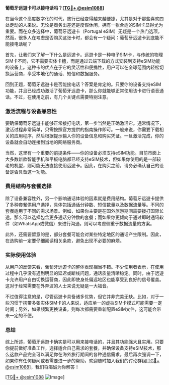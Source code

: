 **葡萄牙远遊卡可以接电话吗？[[TG💪+ @esim1088](https://t.me/s/esim1088)]**

在当今这个高度数字化的时代，旅行已经变得越来越便捷，尤其是对于那些喜欢四处走动的人来说。无论是商务出差还是度假休闲，拥有一张合适的SIM卡显得尤为重要。而在众多选择中，葡萄牙远遊卡（Portugal eSIM）无疑是一个热门选项。然而，很多人在考虑是否购买这张卡时，都会有一个疑问：葡萄牙远遊卡到底能不能接电话呢？

首先，让我们来了解一下什么是远遊卡。远遊卡是一种电子SIM卡，与传统的物理SIM卡不同，它不需要实体卡槽，而是通过云端下载的方式安装到支持eSIM功能的设备上。这种卡的优点在于它的灵活性和便携性，用户可以在全球范围内轻松切换运营商，享受本地化的通话、短信和数据服务。

回到正题，葡萄牙远遊卡是否能接电话？答案是肯定的。只要你的设备支持eSIM功能，并且已经成功激活了葡萄牙远遊卡，那么你就能够正常使用该卡进行语音通话。不过，在使用之前，有几个关键点需要特别注意。

### **激活流程与设备兼容性**
要确保葡萄牙远遊卡能够正常接打电话，第一步当然是正确激活它。通常情况下，激活过程非常简单，只需按照官方提供的指南操作即可。一般来说，你需要下载相关的应用程序，然后根据提示输入你的设备信息和购买凭证。一旦激活完成，你的设备就会自动连接到当地的网络服务商。

当然，这里有一个重要的前提条件——你的设备必须支持eSIM功能。目前市面上大多数新款智能手机和平板电脑都已经支持eSIM技术，但如果你使用的是一部较老的机型，则可能无法直接使用远遊卡。因此，在购买之前，请务必确认自己的设备是否具备这一功能。

### **费用结构与套餐选择**
除了设备兼容性外，另一个影响通话体验的因素就是费用结构。葡萄牙远遊卡提供了多种套餐供用户选择，具体包括通话分钟数、短信数量以及数据流量等。不同的套餐适用于不同的需求场景。例如，如果你主要是在国外旅游期间需要拨打国际长途，那么可以选择包含更多通话分钟数的套餐；而如果你更倾向于通过即时通讯软件（如WhatsApp或微信）来进行沟通，则可以考虑侧重于数据流量的方案。

此外，还需要留意的是，部分套餐可能会对某些特定地区的通话产生限制。因此，在选购前一定要仔细阅读相关条款，避免出现不必要的麻烦。

### **实际使用体验**
从用户的反馈来看，葡萄牙远遊卡的整体表现相当不错。不少使用者表示，在使用过程中几乎没有遇到明显的延迟或断线问题，通话质量清晰稳定。同时，由于远遊卡允许用户自由切换运营商，因此即使身处偏远地区也能享受到良好的信号覆盖。这对于经常需要在外奔波的人士来说无疑是一大福音。

不过值得注意的是，尽管远遊卡具备诸多优势，但它并非完美无缺。比如，对于一些习惯于携带多张实体SIM卡的人来说，适应单一的虚拟SIM卡模式可能需要一定时间；另外，如果频繁更换设备，则每次都需要重新配置eSIM文件，这可能会带来一定的不便。

### **总结**
综上所述，葡萄牙远遊卡确实是可以用来接电话的，并且其功能强大且实用。只要你提前做好准备工作，选择适合自己需求的套餐，并确保设备支持eSIM技术，那么这款产品完全可以满足你在海外旅行期间的各种通信需求。最后再次强调一下，如果你有任何疑问或者需要进一步的帮助，欢迎随时加入我们的讨论群组[[TG💪+ @esim1088](https://t.me/s/esim1088)]，我们将竭诚为你解答！

[[TG💪+ @esim1088](https://t.me/s/esim1088) ![Image](https://i.postimg.cc/4NQfJmqS/Snipaste-2025-05-13-00-14-12.png)]